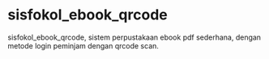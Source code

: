 # sisfokol_ebook_qrcode
sisfokol_ebook_qrcode, sistem perpustakaan ebook pdf sederhana, dengan metode login peminjam dengan qrcode scan.
